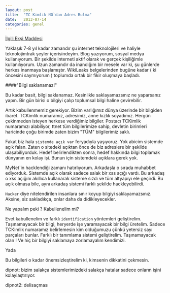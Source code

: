```yaml
---
layout: post
title:  "TC Kimlik NO`dan Adres Bulma"
date:   2013-07-14
categories: genel
---
```


[İlgili Ekşi Maddesi](https://eksisozluk.com/tc-kimlik-numarasindan-adres-bulmak--4603978?a=popular&p=8)

Yaklaşık 7-8 yıl kadar zamandır şu internet teknolojileri ve haliyle teknolojimtrak şeyler içerisindeyim. Blog yazıyorum, sosyal medya kullanıyorum. Bir şekilde interneti aktif olarak ve gerçek kişiliğimle kullanılıyorum. Uzun zamandır da inandığım bir mesele var ki, şu günlerde herkes inanmaya başlamıştır. WikiLeaks belgelerinden bugüne kadar ( ki öncesini saymıyorum ) toplumda ortak bir fikir oluşmaya başladı. 

####"Bilgi saklanamaz!"

Bu kadar basit, bilgi saklanamaz. Kesinlikle saklayamazsınız ne yaparsanız yapın. Bir gün birisi o bilgiyi çalıp toplumsal bilgi haline çevirebilir. 

Artık kabullenmemiz gerekiyor. Bizim varlığımız dünya üzerinde bir bilgiden ibaret. TCKimlik numaramız, adresimiz, anne kızlık soyadımız. Hergün çekinmeden isteyen herkese verdiğimiz bilgiler. Postacı TCKimlik numaramızı alabiliyor, ttnet tüm bilgilerimize sahip, devletin birimleri haricinde çoğu birimde zaten bizim "TÜM" bilgilerimiz saklı.

Fakat biz hala `sistemde açık var` feryadıyla yaşıyoruz. Yok abicim sistemde açık falan. Zaten o sitedeki açıktan önce de biz adreslere bir şekilde ulaşabiliyorduk. Hedef belirlendikten sonra, hedef hakkında bilgi toplamak dünyanın en kolay işi. Bunun için sistemdeki açıklara gerek yok.

MyNet`in hacklendiği zamanı hatırlıyorum. Arkadaşla o sırada muhabbet ediyorduk. Sistemde açık olarak sadece salak bir xss açığı vardı. Bu arkadaş o xss açığını akıllıca kullanarak sisteme sızdı ve tüm altyapıyı ele geçirdi. Bu açık olmasa bile, aynı arkadaş sistemi farklı şekilde hackleyebilirdi.

`Hacker` diye nitelendirilen insanlara sınır koyup bilgiyi saklayamazsınız. Aksine, siz sakladıkça, onlar daha da didikleyecekler. 

Ne yapalım peki ? Kabullenelim mi?

Evet kabullenelim ve farklı `identification` yöntemleri geliştirelim. Taşınamayacak bir bilgi, heryerde işe yaramayacak bir bilgi üretelim. Sadece TCKimlik numaramız belirlemesin kim olduğumuzu çünkü yetersiz sayı parçaları bunlar. Farklı bir tanımlama sistemi geliştirelim. Taşınamayacak olan ! Ve hiç bir bilgiyi saklamaya zorlamayalım kendimizi. 

Yada

Bu bilgileri o kadar önemsizleştirelim ki, kimsenin dikkatini çekmesin.

dipnot: bizim salakça sistemlerimizdeki salakça hatalar sadece onların işini kolaylaştırıyor. 

dipnot2: delisaçması